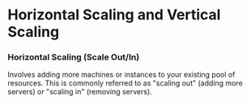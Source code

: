 # Horizontal Scaling and Vertical Scaling

### Horizontal Scaling (Scale Out/In)

Involves adding more machines or instances to your existing pool of resources. This is commonly referred to as "scaling out" (adding more servers) or "scaling in" (removing servers).

